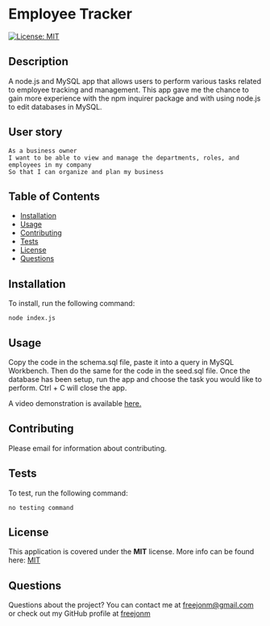 # Employee Tracker  
[![License: MIT](https://img.shields.io/badge/License-MIT-yellow.svg)](https://opensource.org/licenses/MIT)
## Description
A node.js and MySQL app that allows users to perform various tasks related to employee tracking and management. This app gave me the chance to gain more experience with the npm inquirer package and with using node.js to edit databases in MySQL. 

## User story

```
As a business owner
I want to be able to view and manage the departments, roles, and employees in my company
So that I can organize and plan my business
```

## Table of Contents
* [Installation](#Installation)
* [Usage](#Usage)
* [Contributing](#Contributing)
* [Tests](#Tests)
* [License](#License)
* [Questions](#Questions)
## Installation
To install, run the following command:  
```
node index.js
```
## Usage
Copy the code in the schema.sql file, paste it into a query in MySQL Workbench. Then do the same for the code in the seed.sql file. Once the database has been setup, run the app and choose the task you would like to perform. Ctrl + C will close the app. 

A video demonstration is available [here.](https://drive.google.com/file/d/1jdu6D0-2gBREAGVQ8hDqFQSuxsDifZQZ/view)

## Contributing
Please email for information about contributing. 
## Tests
To test, run the following command:  
```
no testing command
```

  ## License  
  This application is covered under the **MIT** license. More info can be found here: [MIT](https://opensource.org/licenses/MIT)
  
## Questions
Questions about the project? You can contact me at freejonm@gmail.com or check out my GitHub profile at [freejonm](https://github.com/freejonm)
